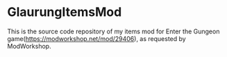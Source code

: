 # GlaurungItemsMod

This is the source code repository of my items mod for Enter the Gungeon game(https://modworkshop.net/mod/29406), as requested by ModWorkshop.
